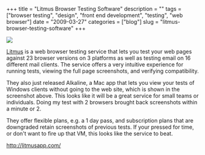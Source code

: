 +++
title = "Litmus Browser Testing Software"
description = ""
tags = ["browser testing", "design", "front end development", "testing", "web browser"]
date = "2009-03-27"
categories = ["blog"]
slug = "litmus-browser-testing-software"
+++



  <div class="notebook-screenshot"><a href="http://litmusapp.com/"><img src="/media/notebook/litmus-mac-app.jpg" class="notebook-image" /></a></div><p><a href="http://litmusapp.com/">Litmus</a> is a web browser testing service that lets you test your web pages against 23 browser versions on 3 platforms as well as testing email on 16 different mail clients. The service offers a very intuitive experience for running tests, viewing the full page screenshots, and verifying compatibility.</p>
<p>They also just released Alkaline, a Mac app that lets you view your tests of Windows clients without going to the web site, which is shown in the screenshot above. This looks like it will be a great service for small teams or individuals. Doing my test with 2 browsers brought back screenshots within a minute or 2.</p>
<p>They offer flexible plans, e.g. a 1 day pass, and subscription plans that are downgraded retain screenshots of previous tests. If your pressed for time, or don't want to fire up that VM, this looks like the service to beat.</p>
    
  <a href="http://litmusapp.com/">http://litmusapp.com/</a>
